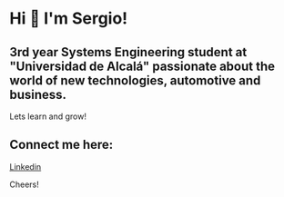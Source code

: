 # Hi 👋 I'm Sergio!
## 3rd year Systems Engineering student at "Universidad de Alcalá" passionate about the world of new technologies, automotive and business.
Lets learn and grow!

## Connect me here:
[Linkedin](https://www.linkedin.com/in/sergiopicazoserrano/)

Cheers!
<!--
**sennayrton/sennayrton** is a ✨ _special_ ✨ repository because its `README.md` (this file) appears on your GitHub profile.



Here are some ideas to get you started:

- 🔭 I’m currently working on ...
###- 🌱 I’m currently learning ...
- 👯 I’m looking to collaborate on ...
- 📫 How to reach me: ...
- 😄 Pronouns: ...
- ⚡ Fun fact: ...
-->
